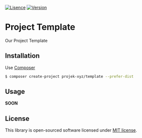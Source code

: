 [![Lisence](https://img.shields.io/packagist/l/projek-xyz/template?style=flat-square)](https://github.com/projek-xyz/slim-plates/blob/master/LICENSE.md)
[![Version](https://img.shields.io/packagist/v/projek-xyz/template?style=flat-square)](https://packagist.org/packages/projek-xyz/template)

# Project Template

Our Project Template

## Installation

Use [Composer](https://getcomposer.org/)

```bash
$ composer create-project projek-xyz/template --prefer-dist
```

## Usage

__SOON__

## License

This library is open-sourced software licensed under [MIT license](LICENSE).
